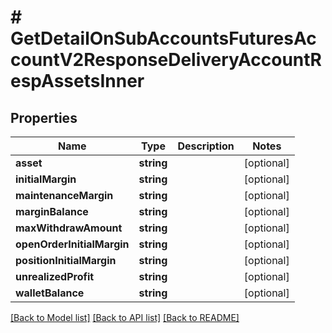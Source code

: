 # # GetDetailOnSubAccountsFuturesAccountV2ResponseDeliveryAccountRespAssetsInner

## Properties

Name | Type | Description | Notes
------------ | ------------- | ------------- | -------------
**asset** | **string** |  | [optional]
**initialMargin** | **string** |  | [optional]
**maintenanceMargin** | **string** |  | [optional]
**marginBalance** | **string** |  | [optional]
**maxWithdrawAmount** | **string** |  | [optional]
**openOrderInitialMargin** | **string** |  | [optional]
**positionInitialMargin** | **string** |  | [optional]
**unrealizedProfit** | **string** |  | [optional]
**walletBalance** | **string** |  | [optional]

[[Back to Model list]](../../README.md#models) [[Back to API list]](../../README.md#endpoints) [[Back to README]](../../README.md)
